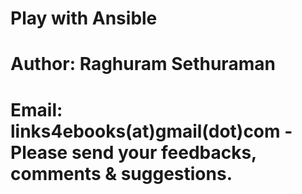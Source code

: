 # Play with Ansible
# Author: Raghuram Sethuraman
# Email: links4ebooks(at)gmail(dot)com - Please send your feedbacks, comments & suggestions.
